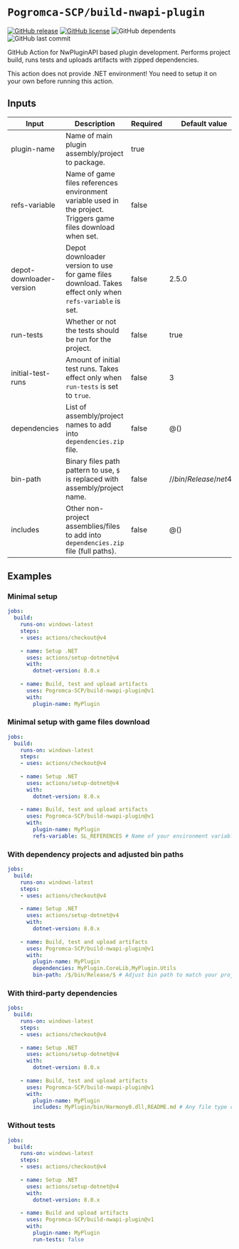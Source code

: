 # `Pogromca-SCP/build-nwapi-plugin`
[![GitHub release](https://flat.badgen.net/github/release/Pogromca-SCP/build-nwapi-plugin)](https://github.com/Pogromca-SCP/build-nwapi-plugin/releases/)
[![GitHub license](https://flat.badgen.net/github/license/Pogromca-SCP/build-nwapi-plugin)](https://github.com/Pogromca-SCP/build-nwapi-plugin/blob/main/LICENSE)
![GitHub dependents](https://flat.badgen.net/github/dependents-repo/Pogromca-SCP/build-nwapi-plugin)
![GitHub last commit](https://flat.badgen.net/github/last-commit/Pogromca-SCP/build-nwapi-plugin/main)

GitHub Action for NwPluginAPI based plugin development. Performs project build, runs tests and uploads artifacts with zipped dependencies.

This action does not provide .NET environment! You need to setup it on your own before running this action.

## Inputs
| Input                    | Description                                                                                                    | Required | Default value          |
| ------------------------ | -------------------------------------------------------------------------------------------------------------- | -------- | ---------------------- |
| plugin-name              | Name of main plugin assembly/project to package.                                                               | true     |                        |
| refs-variable            | Name of game files references environment variable used in the project. Triggers game files download when set. | false    |                        |
| depot-downloader-version | Depot downloader version to use for game files download. Takes effect only when `refs-variable` is set.        | false    | 2.5.0                  |
| run-tests                | Whether or not the tests should be run for the project.                                                        | false    | true                   |
| initial-test-runs        | Amount of initial test runs. Takes effect only when `run-tests` is set to `true`.                              | false    | 3                      |
| dependencies             | List of assembly/project names to add into `dependencies.zip` file.                                            | false    | @()                    |
| bin-path                 | Binary files path pattern to use, `$` is replaced with assembly/project name.                                  | false    | /$/bin/Release/net48/$ |
| includes                 | Other non-project assemblies/files to add into `dependencies.zip` file (full paths).                           | false    | @()                    |
## Examples
### Minimal setup
```yaml
jobs:
  build:
    runs-on: windows-latest
    steps:
    - uses: actions/checkout@v4
    
    - name: Setup .NET
      uses: actions/setup-dotnet@v4
      with:
        dotnet-version: 8.0.x
        
    - name: Build, test and upload artifacts
      uses: Pogromca-SCP/build-nwapi-plugin@v1
      with:
        plugin-name: MyPlugin
```
### Minimal setup with game files download
```yaml
jobs:
  build:
    runs-on: windows-latest
    steps:
    - uses: actions/checkout@v4
    
    - name: Setup .NET
      uses: actions/setup-dotnet@v4
      with:
        dotnet-version: 8.0.x
        
    - name: Build, test and upload artifacts
      uses: Pogromca-SCP/build-nwapi-plugin@v1
      with:
        plugin-name: MyPlugin
        refs-variable: SL_REFERENCES # Name of your environment variable used to reference SCP:SL files
```
### With dependency projects and adjusted bin paths
```yaml
jobs:
  build:
    runs-on: windows-latest
    steps:
    - uses: actions/checkout@v4
    
    - name: Setup .NET
      uses: actions/setup-dotnet@v4
      with:
        dotnet-version: 8.0.x
        
    - name: Build, test and upload artifacts
      uses: Pogromca-SCP/build-nwapi-plugin@v1
      with:
        plugin-name: MyPlugin
        dependencies: MyPlugin.CoreLib,MyPlugin.Utils
        bin-path: /$/bin/Release/$ # Adjust bin path to match your project configuration
```
### With third-party dependencies
```yaml
jobs:
  build:
    runs-on: windows-latest
    steps:
    - uses: actions/checkout@v4
    
    - name: Setup .NET
      uses: actions/setup-dotnet@v4
      with:
        dotnet-version: 8.0.x
        
    - name: Build, test and upload artifacts
      uses: Pogromca-SCP/build-nwapi-plugin@v1
      with:
        plugin-name: MyPlugin
        includes: MyPlugin/bin/Harmony0.dll,README.md # Any file type can be added
```
### Without tests
```yaml
jobs:
  build:
    runs-on: windows-latest
    steps:
    - uses: actions/checkout@v4
    
    - name: Setup .NET
      uses: actions/setup-dotnet@v4
      with:
        dotnet-version: 8.0.x
        
    - name: Build and upload artifacts
      uses: Pogromca-SCP/build-nwapi-plugin@v1
      with:
        plugin-name: MyPlugin
        run-tests: false
```